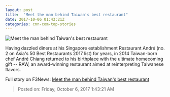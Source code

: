 ```yaml
---
layout: post
title:  "Meet the man behind Taiwan's best restaurant"
date: 2017-10-06 01:43:21Z
categories: cnn-com-top-stories
---
```


![Meet the man behind Taiwan's best restaurant](http://i2.cdn.cnn.com/cnnnext/dam/assets/171003173208-andre-chiang-raw-taiwan-super-tease.jpg)

Having dazzled diners at his Singapore establishment Restaurant André (no. 2 on Asia's 50 Best Restaurants 2017 list) for years, in 2014 Taiwan-born chef André Chiang returned to his birthplace with the ultimate homecoming gift -- RAW, an award-winning restaurant aimed at reinterpreting Taiwanese flavors.


Full story on F3News: [Meet the man behind Taiwan's best restaurant](http://www.f3nws.com/n/3aVMkH)

> Posted on: Friday, October 6, 2017 1:43:21 AM
